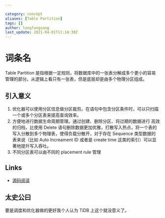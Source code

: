 ```yaml
---

category: concept
aliases: [Table Partition]
tags: []
author: longfangsong
last_update: 2021-04-01T11:14:38Z
---
```


# 词条名

Table Partition 是指根据一定规则，将数据库中的一张表分解成多个更小的容易管理的部分。从逻辑上看只有一张表，但是底层却是由多个物理分区组成。

## 引入意义

1. 优化器可以使用分区信息做分区裁剪。在语句中包含分区条件时，可以只扫描一个或多个分区表来提高查询效率。
2. 方便地进行数据生命周期管理。通过创建、删除分区、将过期的数据进行 高效的归档，比使用 Delete 语句删除数据更加优雅，打散写入热点，将一个表的写入分散到多个物理表，使得负载分散开，对于存在 Sequence 类型数据的表来说（比如 Auto Increament ID 或者是 create time 这类的索引）可以显著地提升写入吞吐。
3. 不同分区表可以由不同的 placement rule 管理

## Links

- [源码阅读](https://pingcap.com/blog-cn/tidb-source-code-reading-20/)

## 太史公曰

要是调度和优化器做的更好我个人认为 TiDB 上这个就没意义了。